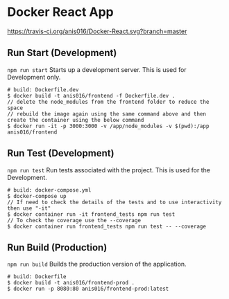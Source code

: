 # Docker React App

https://travis-ci.org/anis016/Docker-React.svg?branch=master

## Run Start (Development)

`npm run start` Starts up a development server. This is used for Development only.

```
# build: Dockerfile.dev
$ docker build -t anis016/frontend -f Dockerfile.dev .
// delete the node_modules from the frontend folder to reduce the space
// rebuild the image again using the same command above and then create the container using the below command 
$ docker run -it -p 3000:3000 -v /app/node_modules -v $(pwd):/app anis016/frontend
```

## Run Test (Development)

`npm run test` Run tests associated with the project. This is used for the Development.

```
# build: docker-compose.yml
$ docker-compose up
// If need to check the details of the tests and to use interactivity then use "-it" 
$ docker container run -it frontend_tests npm run test
// To check the coverage use the --coverage
$ docker container run frontend_tests npm run test -- --coverage
```


## Run Build (Production)

`npm run build` Builds the production version of the application.

```
# build: Dockerfile
$ docker build -t anis016/frontend-prod .
$ docker run -p 8080:80 anis016/frontend-prod:latest
```